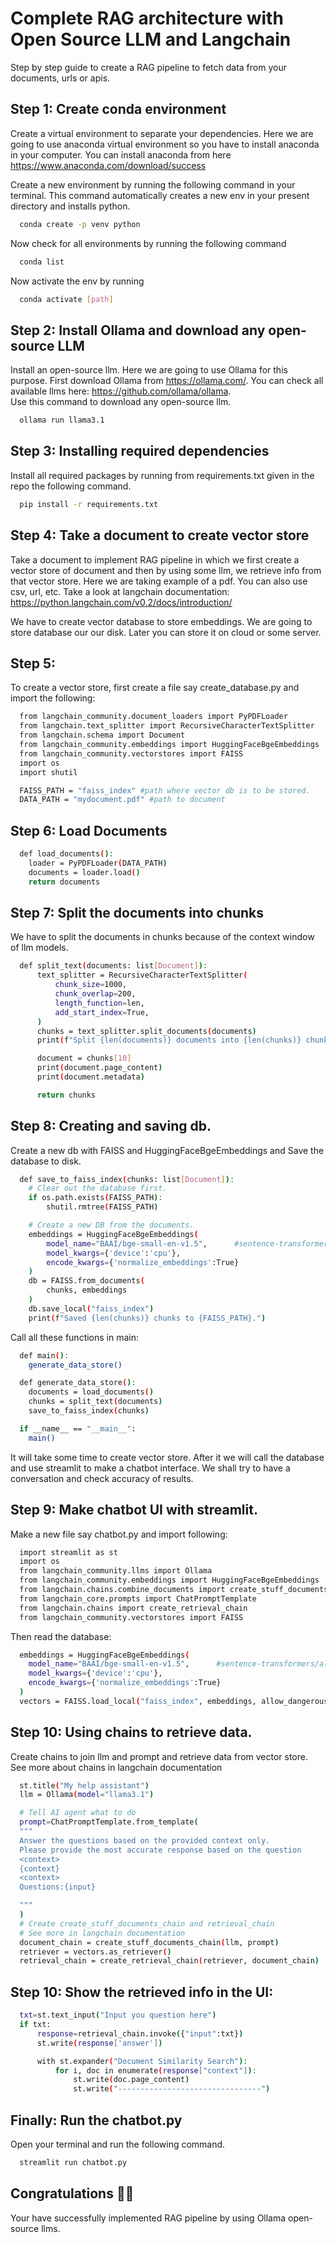 
# Complete RAG architecture with Open Source LLM and Langchain

Step by step guide to create a RAG pipeline to fetch data from your documents, urls or apis.


## Step 1: Create conda environment

Create a virtual environment to separate your dependencies.
Here we are going to use anaconda virtual environment so you have to install anaconda in your computer.
You can install anaconda from here
https://www.anaconda.com/download/success

Create a new environment by running the following command in your terminal. This command automatically creates a new env in your present directory and installs python. 

```bash
  conda create -p venv python
```

Now check for all environments by running the following command

```bash
  conda list 
```

Now activate the env by running

```bash
  conda activate [path]
```

## Step 2: Install Ollama and download any open-source LLM

Install an open-source llm. Here we are going to use Ollama for this purpose. First download Ollama from https://ollama.com/. You can check all available llms here: https://github.com/ollama/ollama.  
Use this command to download any open-source llm.

```bash
  ollama run llama3.1
```

## Step 3: Installing required dependencies

Install all required packages by running from requirements.txt given in the repo the following command.

```bash
  pip install -r requirements.txt
```

## Step 4: Take a document to create vector store

Take a document to implement RAG pipeline in which we first
create a vector store of document and then by using some llm, we retrieve info from that vector store.
Here we are taking example of a pdf. You can also use csv, url,  etc. Take a look at langchain documentation: https://python.langchain.com/v0.2/docs/introduction/

We have to create vector database to store embeddings. We are going to store database our our disk. Later you can store it on cloud or some server.

## Step 5:

To create a vector store, first create a file say create_database.py and import the following:
```bash
  from langchain_community.document_loaders import PyPDFLoader
  from langchain.text_splitter import RecursiveCharacterTextSplitter
  from langchain.schema import Document
  from langchain_community.embeddings import HuggingFaceBgeEmbeddings
  from langchain_community.vectorstores import FAISS
  import os
  import shutil
```

```bash
  FAISS_PATH = "faiss_index" #path where vector db is to be stored.
  DATA_PATH = "mydocument.pdf" #path to document
```

## Step 6: Load Documents

```bash
  def load_documents():
    loader = PyPDFLoader(DATA_PATH)
    documents = loader.load()
    return documents
```

## Step 7: Split the documents into chunks
We have to split the documents in chunks because of the context window of llm models.
```bash
  def split_text(documents: list[Document]):
      text_splitter = RecursiveCharacterTextSplitter(
          chunk_size=1000,
          chunk_overlap=200,
          length_function=len,
          add_start_index=True,
      )
      chunks = text_splitter.split_documents(documents)
      print(f"Split {len(documents)} documents into {len(chunks)} chunks.")

      document = chunks[10]
      print(document.page_content)
      print(document.metadata)

      return chunks
```

## Step 8: Creating and saving db.
Create a new db with FAISS and HuggingFaceBgeEmbeddings and Save the database to disk.

```bash
  def save_to_faiss_index(chunks: list[Document]):
    # Clear out the database first.
    if os.path.exists(FAISS_PATH):
        shutil.rmtree(FAISS_PATH)

    # Create a new DB from the documents.
    embeddings = HuggingFaceBgeEmbeddings(
        model_name="BAAI/bge-small-en-v1.5",      #sentence-transformers/all-MiniLM-l6-v2
        model_kwargs={'device':'cpu'},
        encode_kwargs={'normalize_embeddings':True}
    )
    db = FAISS.from_documents(
        chunks, embeddings
    )
    db.save_local("faiss_index")
    print(f"Saved {len(chunks)} chunks to {FAISS_PATH}.")
```
Call all these functions in main:
```bash
  def main():
    generate_data_store()

  def generate_data_store():
    documents = load_documents()
    chunks = split_text(documents)
    save_to_faiss_index(chunks)

  if __name__ == "__main__":
    main()
```

It will take some time to create vector store. After it we will call the database and use streamlit to make a chatbot interface. We shall try to have a conversation and check accuracy of results.

## Step 9: Make chatbot UI with streamlit.
Make a new file say chatbot.py and import following:
```bash
  import streamlit as st
  import os
  from langchain_community.llms import Ollama
  from langchain_community.embeddings import HuggingFaceBgeEmbeddings
  from langchain.chains.combine_documents import create_stuff_documents_chain
  from langchain_core.prompts import ChatPromptTemplate
  from langchain.chains import create_retrieval_chain
  from langchain_community.vectorstores import FAISS
```
Then read the database:
```bash
  embeddings = HuggingFaceBgeEmbeddings(
    model_name="BAAI/bge-small-en-v1.5",      #sentence-transformers/all-MiniLM-l6-v2
    model_kwargs={'device':'cpu'},
    encode_kwargs={'normalize_embeddings':True}
  )
  vectors = FAISS.load_local("faiss_index", embeddings, allow_dangerous_deserialization=True)
```

## Step 10: Using chains to retrieve data.
Create chains to join llm and prompt and retrieve data from vector store. See more about chains in langchain documentation
```bash
  st.title("My help assistant")
  llm = Ollama(model="llama3.1")

  # Tell AI agent what to do
  prompt=ChatPromptTemplate.from_template(
  """
  Answer the questions based on the provided context only.
  Please provide the most accurate response based on the question
  <context>
  {context}
  <context>
  Questions:{input}

  """
  )
  # Create create_stuff_documents_chain and retrieval_chain
  # See more in langchain documentation
  document_chain = create_stuff_documents_chain(llm, prompt)
  retriever = vectors.as_retriever()
  retrieval_chain = create_retrieval_chain(retriever, document_chain)
```
## Step 10: Show the retrieved info in the UI:
```bash
  txt=st.text_input("Input you question here")
  if txt:
      response=retrieval_chain.invoke({"input":txt})
      st.write(response['answer'])

      with st.expander("Document Similarity Search"):
          for i, doc in enumerate(response["context"]):
              st.write(doc.page_content)
              st.write("--------------------------------")
```

## Finally: Run the chatbot.py
Open your terminal and run the following command.
```bash
  streamlit run chatbot.py
```

## Congratulations 🎉🎉
Your have successfully implemented RAG pipeline by using Ollama open-source llms.